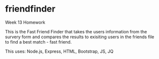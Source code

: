 # friendfinder

Week 13 Homework

This is the Fast Friend Finder that takes the users information from the survery form and compares the results to exisiting users in the friends file to find a best match - fast friend.

This uses: Node.js, Express, HTML, Bootstrap, JS, JQ
